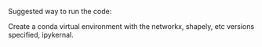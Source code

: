 Suggested way to run the code:

Create a conda virtual environment with the networkx, shapely, etc versions specified, ipykernal.

